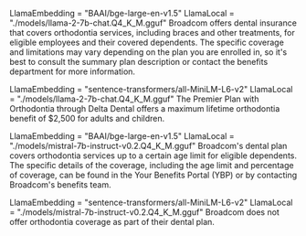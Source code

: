 LlamaEmbedding = "BAAI/bge-large-en-v1.5" LlamaLocal = "./models/llama-2-7b-chat.Q4_K_M.gguf"
 Broadcom offers dental insurance that covers orthodontia services, including braces and other treatments, for eligible employees and their covered dependents. The specific coverage and limitations may vary depending on the plan you are enrolled in, so it's best to consult the summary plan description or contact the benefits department for more information.

LlamaEmbedding = "sentence-transformers/all-MiniLM-L6-v2" LlamaLocal = "./models/llama-2-7b-chat.Q4_K_M.gguf"
 The Premier Plan with Orthodontia through Delta Dental offers a maximum lifetime orthodontia benefit of $2,500 for adults and children.



LlamaEmbedding = "BAAI/bge-large-en-v1.5" LlamaLocal = "./models/mistral-7b-instruct-v0.2.Q4_K_M.gguf"
 Broadcom's dental plan covers orthodontia services up to a certain age limit for eligible dependents. The specific details of the coverage, including the age limit and percentage of coverage, can be found in the Your Benefits Portal (YBP) or by contacting Broadcom's benefits team.

LlamaEmbedding = "sentence-transformers/all-MiniLM-L6-v2" LlamaLocal = "./models/mistral-7b-instruct-v0.2.Q4_K_M.gguf"
 Broadcom does not offer orthodontia coverage as part of their dental plan.